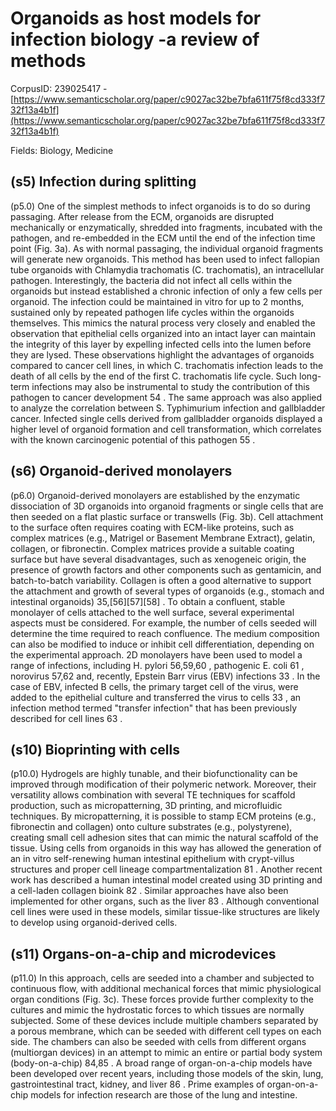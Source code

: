 # Organoids as host models for infection biology -a review of methods

CorpusID: 239025417 - [https://www.semanticscholar.org/paper/c9027ac32be7bfa611f75f8cd333f732f13a4b1f](https://www.semanticscholar.org/paper/c9027ac32be7bfa611f75f8cd333f732f13a4b1f)

Fields: Biology, Medicine

## (s5) Infection during splitting
(p5.0) One of the simplest methods to infect organoids is to do so during passaging. After release from the ECM, organoids are disrupted mechanically or enzymatically, shredded into fragments, incubated with the pathogen, and re-embedded in the ECM until the end of the infection time point (Fig. 3a). As with normal passaging, the individual organoid fragments will generate new organoids. This method has been used to infect fallopian tube organoids with Chlamydia trachomatis (C. trachomatis), an intracellular pathogen. Interestingly, the bacteria did not infect all cells within the organoids but instead established a chronic infection of only a few cells per organoid. The infection could be maintained in vitro for up to 2 months, sustained only by repeated pathogen life cycles within the organoids themselves. This mimics the natural process very closely and enabled the observation that epithelial cells organized into an intact layer can maintain the integrity of this layer by expelling infected cells into the lumen before they are lysed. These observations highlight the advantages of organoids compared to cancer cell lines, in which C. trachomatis infection leads to the death of all cells by the end of the first C. trachomatis life cycle. Such long-term infections may also be instrumental to study the contribution of this pathogen to cancer development 54 . The same approach was also applied to analyze the correlation between S. Typhimurium infection and gallbladder cancer. Infected single cells derived from gallbladder organoids displayed a higher level of organoid formation and cell transformation, which correlates with the known carcinogenic potential of this pathogen 55 .
## (s6) Organoid-derived monolayers
(p6.0) Organoid-derived monolayers are established by the enzymatic dissociation of 3D organoids into organoid fragments or single cells that are then seeded on a flat plastic surface or transwells (Fig. 3b). Cell attachment to the surface often requires coating with ECM-like proteins, such as complex matrices (e.g., Matrigel or Basement Membrane Extract), gelatin, collagen, or fibronectin. Complex matrices provide a suitable coating surface but have several disadvantages, such as xenogeneic origin, the presence of growth factors and other components such as gentamicin, and batch-to-batch variability. Collagen is often a good alternative to support the attachment and growth of several types of organoids (e.g., stomach and intestinal organoids) 35,[56][57][58] . To obtain a confluent, stable monolayer of cells attached to the well surface, several experimental aspects must be considered. For example, the number of cells seeded will determine the time required to reach confluence. The medium composition can also be modified to induce or inhibit cell differentiation, depending on the experimental approach. 2D monolayers have been used to model a range of infections, including H. pylori 56,59,60 , pathogenic E. coli 61 , norovirus 57,62 and, recently, Epstein Barr virus (EBV) infections 33 . In the case of EBV, infected B cells, the primary target cell of the virus, were added to the epithelial culture and transferred the virus to cells 33 , an infection method termed "transfer infection" that has been previously described for cell lines 63 .
## (s10) Bioprinting with cells
(p10.0) Hydrogels are highly tunable, and their biofunctionality can be improved through modification of their polymeric network. Moreover, their versatility allows combination with several TE techniques for scaffold production, such as micropatterning, 3D printing, and microfluidic techniques. By micropatterning, it is possible to stamp ECM proteins (e.g., fibronectin and collagen) onto culture substrates (e.g., polystyrene), creating small cell adhesion sites that can mimic the natural scaffold of the tissue. Using cells from organoids in this way has allowed the generation of an in vitro self-renewing human intestinal epithelium with crypt-villus structures and proper cell lineage compartmentalization 81 . Another recent work has described a human intestinal model created using 3D printing and a cell-laden collagen bioink 82 . Similar approaches have also been implemented for other organs, such as the liver 83 . Although conventional cell lines were used in these models, similar tissue-like structures are likely to develop using organoid-derived cells.
## (s11) Organs-on-a-chip and microdevices
(p11.0) In this approach, cells are seeded into a chamber and subjected to continuous flow, with additional mechanical forces that mimic physiological organ conditions (Fig. 3c). These forces provide further complexity to the cultures and mimic the hydrostatic forces to which tissues are normally subjected. Some of these devices include multiple chambers separated by a porous membrane, which can be seeded with different cell types on each side. The chambers can also be seeded with cells from different organs (multiorgan devices) in an attempt to mimic an entire or partial body system (body-on-a-chip) 84,85 . A broad range of organ-on-a-chip models have been developed over recent years, including those models of the skin, lung, gastrointestinal tract, kidney, and liver 86 . Prime examples of organ-on-a-chip models for infection research are those of the lung and intestine.
